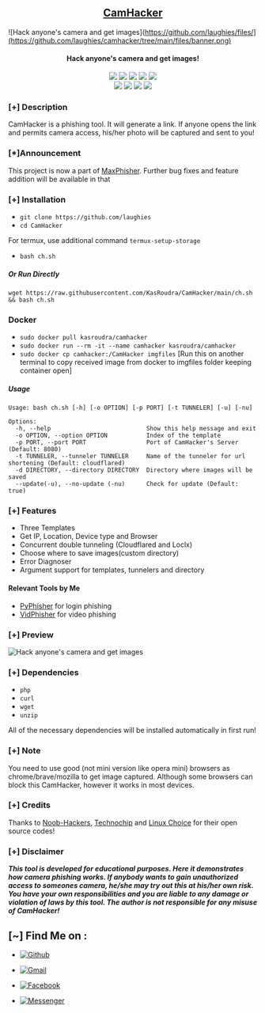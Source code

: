 <h2 align="center"><u>CamHacker</u></h2>

![Hack anyone's camera and get images](https://github.com/laughies/files/](https://github.com/laughies/camhacker/tree/main/files/banner.png)
<h4 align="center"> Hack anyone's camera and get images!</h4>

<p align="center">
    <img src="https://img.shields.io/badge/Version-1.5-blue?style=for-the-badge&color=blue">
    <img src="https://img.shields.io/github/stars/laughies/CamHacker?style=for-the-badge&color=magenta">
    <img src="https://img.shields.io/github/forks/laughies/CamHacker?color=cyan&style=for-the-badge&color=purple">
    <img src="https://img.shields.io/github/issues/laughies/CamHacker?color=red&style=for-the-badge">
    <img src="https://img.shields.io/github/license/laughies/CamHacker?style=for-the-badge&color=blue">
<br>
    <img src="https://img.shields.io/badge/Author-laughies-green?style=flat-square">
    <img src="https://img.shields.io/badge/Open%20Source-Yes-orange?style=flat-square">
    <img src="https://img.shields.io/badge/Maintained-Yes-cyan?style=flat-square">
    <img src="https://img.shields.io/badge/Written%20In-Shell-blue?style=flat-square">
</p>

### [+] Description
CamHacker is a phishing tool. It will generate a link. If anyone opens the link and permits camera access, his/her photo will be captured and sent to you!

### [*]Announcement

This project is now a part of [MaxPhisher](https://github.com/KasRoudra/MaxPhisher). Further bug fixes and feature addition will be available in that


### [+] Installation

 - `git clone https://github.com/laughies`
 - `cd CamHacker`

For termux, use additional command `termux-setup-storage`
 - `bash ch.sh`

##### Or Run Directly
```
wget https://raw.githubusercontent.com/KasRoudra/CamHacker/main/ch.sh && bash ch.sh
```

### Docker

 - `sudo docker pull kasroudra/camhacker`
 - `sudo docker run --rm -it --name camhacker kasroudra/camhacker`
 - `sudo docker cp camhacker:/CamHacker imgfiles` [Run this on another terminal to copy received image from docker to imgfiles folder keeping container open]

##### Usage
```
Usage: bash ch.sh [-h] [-o OPTION] [-p PORT] [-t TUNNELER] [-u] [-nu]

Options:
  -h, --help                           Show this help message and exit
  -o OPTION, --option OPTION           Index of the template
  -p PORT, --port PORT                 Port of CamHacker's Server (Default: 8080)
  -t TUNNELER, --tunneler TUNNELER     Name of the tunneler for url shortening (Default: cloudflared)
  -d DIRECTORY, --directory DIRECTORY  Directory where images will be saved
  --update(-u), --no-update (-nu)      Check for update (Default: true)
```


### [+] Features
 - Three Templates
 - Get IP, Location, Device type and Browser
 - Concurrent double tunneling (Cloudflared and Loclx)
 - Choose where to save images(custom directory) 
 - Error Diagnoser
 - Argument support for templates, tunnelers and directory

#### Relevant Tools by Me
 - [PyPhisher](https://github.com/laughies/PyPhisher) for login phishing
 - [VidPhisher](https://github.com/laughies/VidPhisher) for video phishing

 
### [+] Preview 
![Hack anyone's camera and get images](https://github.com/laughies/files/ch.gif)

### [+] Dependencies
 - `php`
 - `curl`
 - `wget`
 - `unzip`

All of the necessary dependencies will be installed automatically in first run!

### [+] Note
You need to use good (not mini version like opera mini) browsers as chrome/brave/mozilla to get image captured. Although some browsers can block this CamHacker, however it works in most devices.

### [+] Credits 
Thanks to <a href="https://github.com/noob-hackers/grabcam">Noob-Hackers</a>, <a href="https://github.com/Techchipnet/camphish">Technochip</a> and <a href="https://github.com/TheLinuxChoice">Linux Choice</a> for their open source codes!

### [+] Disclaimer 
***This tool is developed for educational purposes. Here it demonstrates how camera phishing works. If anybody wants to gain unauthorized access to someones camera, he/she may try out this at his/her own risk. You have your own responsibilities and you are liable to any damage or violation of laws by this tool. The author is not responsible for any misuse of CamHacker!***

## [~] Find Me on :

- [![Github](https://img.shields.io/badge/Github-KasRoudra-green?style=for-the-badge&logo=github)](https://github.com/KasRoudra)

- [![Gmail](https://img.shields.io/badge/Gmail-KasRoudra-green?style=for-the-badge&logo=gmail)](mailto:kasroudrakrd@gmail.com)

- [![Facebook](https://img.shields.io/badge/Facebook-KasRoudra-green?style=for-the-badge&logo=facebook)](https://facebook.com/KasRoudra)

- [![Messenger](https://img.shields.io/badge/Messenger-KasRoudra-green?style=for-the-badge&logo=messenger)](https://m.me/KasRoudra)


